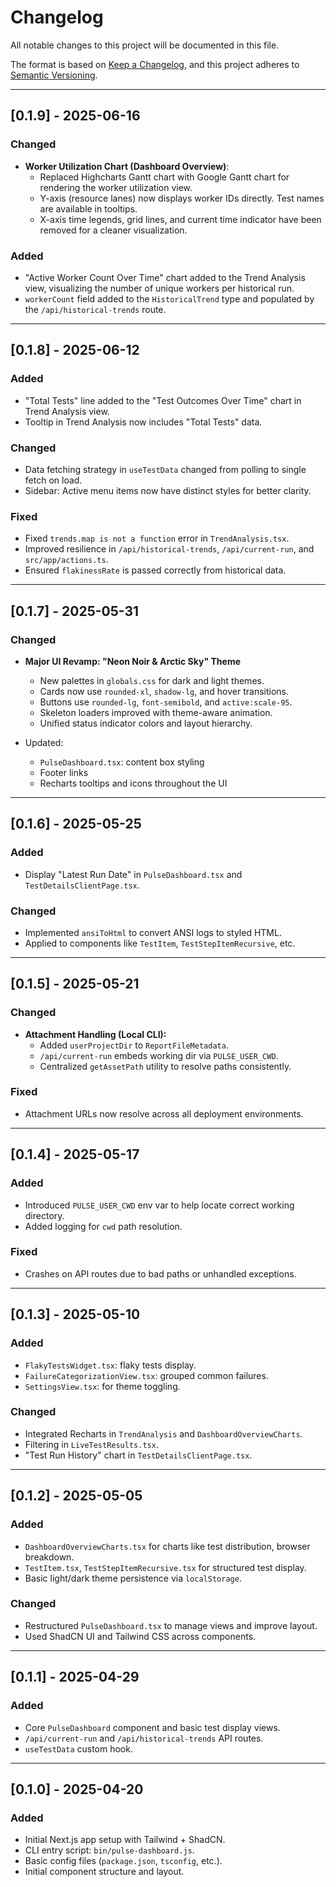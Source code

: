 # Changelog

All notable changes to this project will be documented in this file.

The format is based on [Keep a Changelog](https://keepachangelog.com/en/1.0.0/),
and this project adheres to [Semantic Versioning](https://semver.org/spec/v2.0.0.html).

---

## [0.1.9] - 2025-06-16

### Changed
- **Worker Utilization Chart (Dashboard Overview)**:
    - Replaced Highcharts Gantt chart with Google Gantt chart for rendering the worker utilization view.
    - Y-axis (resource lanes) now displays worker IDs directly. Test names are available in tooltips.
    - X-axis time legends, grid lines, and current time indicator have been removed for a cleaner visualization.

### Added
- "Active Worker Count Over Time" chart added to the Trend Analysis view, visualizing the number of unique workers per historical run.
- `workerCount` field added to the `HistoricalTrend` type and populated by the `/api/historical-trends` route.

---

## [0.1.8] - 2025-06-12

### Added
- "Total Tests" line added to the "Test Outcomes Over Time" chart in Trend Analysis view.
- Tooltip in Trend Analysis now includes "Total Tests" data.

### Changed
- Data fetching strategy in `useTestData` changed from polling to single fetch on load.
- Sidebar: Active menu items now have distinct styles for better clarity.

### Fixed
- Fixed `trends.map is not a function` error in `TrendAnalysis.tsx`.
- Improved resilience in `/api/historical-trends`, `/api/current-run`, and `src/app/actions.ts`.
- Ensured `flakinessRate` is passed correctly from historical data.

---

## [0.1.7] - 2025-05-31

### Changed
- **Major UI Revamp: "Neon Noir & Arctic Sky" Theme**
  - New palettes in `globals.css` for dark and light themes.
  - Cards now use `rounded-xl`, `shadow-lg`, and hover transitions.
  - Buttons use `rounded-lg`, `font-semibold`, and `active:scale-95`.
  - Skeleton loaders improved with theme-aware animation.
  - Unified status indicator colors and layout hierarchy.

- Updated:
  - `PulseDashboard.tsx`: content box styling
  - Footer links
  - Recharts tooltips and icons throughout the UI

---

## [0.1.6] - 2025-05-25

### Added
- Display "Latest Run Date" in `PulseDashboard.tsx` and `TestDetailsClientPage.tsx`.

### Changed
- Implemented `ansiToHtml` to convert ANSI logs to styled HTML.
- Applied to components like `TestItem`, `TestStepItemRecursive`, etc.

---

## [0.1.5] - 2025-05-21

### Changed
- **Attachment Handling (Local CLI):**
  - Added `userProjectDir` to `ReportFileMetadata`.
  - `/api/current-run` embeds working dir via `PULSE_USER_CWD`.
  - Centralized `getAssetPath` utility to resolve paths consistently.

### Fixed
- Attachment URLs now resolve across all deployment environments.

---

## [0.1.4] - 2025-05-17

### Added
- Introduced `PULSE_USER_CWD` env var to help locate correct working directory.
- Added logging for `cwd` path resolution.

### Fixed
- Crashes on API routes due to bad paths or unhandled exceptions.

---

## [0.1.3] - 2025-05-10

### Added
- `FlakyTestsWidget.tsx`: flaky tests display.
- `FailureCategorizationView.tsx`: grouped common failures.
- `SettingsView.tsx`: for theme toggling.

### Changed
- Integrated Recharts in `TrendAnalysis` and `DashboardOverviewCharts`.
- Filtering in `LiveTestResults.tsx`.
- "Test Run History" chart in `TestDetailsClientPage.tsx`.

---

## [0.1.2] - 2025-05-05

### Added
- `DashboardOverviewCharts.tsx` for charts like test distribution, browser breakdown.
- `TestItem.tsx`, `TestStepItemRecursive.tsx` for structured test display.
- Basic light/dark theme persistence via `localStorage`.

### Changed
- Restructured `PulseDashboard.tsx` to manage views and improve layout.
- Used ShadCN UI and Tailwind CSS across components.

---

## [0.1.1] - 2025-04-29

### Added
- Core `PulseDashboard` component and basic test display views.
- `/api/current-run` and `/api/historical-trends` API routes.
- `useTestData` custom hook.

---

## [0.1.0] - 2025-04-20

### Added
- Initial Next.js app setup with Tailwind + ShadCN.
- CLI entry script: `bin/pulse-dashboard.js`.
- Basic config files (`package.json`, `tsconfig`, etc.).
- Initial component structure and layout.
